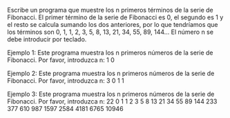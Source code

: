 Escribe un programa que muestre los n primeros términos de la serie de Fibonacci. El primer término de la serie de Fibonacci es 0, el segundo es 1 y el resto se calcula sumando los dos anteriores, por lo que tendríamos que los términos son 0, 1, 1, 2, 3, 5, 8, 13, 21, 34, 55, 89, 144... El número n se debe introducir por teclado.

Ejemplo 1:
Este programa muestra los n primeros números de la serie de Fibonacci.
Por favor, introduzca n: 1
0

Ejemplo 2:
Este programa muestra los n primeros números de la serie de Fibonacci.
Por favor, introduzca n: 3
0 1 1

Ejemplo 3:
Este programa muestra los n primeros números de la serie de Fibonacci.
Por favor, introduzca n: 22
0 1 1 2 3 5 8 13 21 34 55 89 144 233 377 610 987 1597 2584 4181 6765 10946
